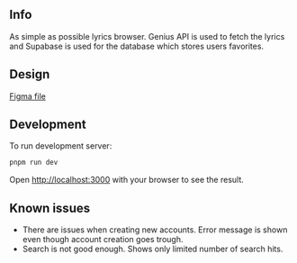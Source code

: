 ## Info

As simple as possible lyrics browser. Genius API is used to fetch the lyrics and Supabase is used for the database which stores users favorites.

## Design

[Figma file](https://www.figma.com/file/qyFWZ6JfPETxSE2XV5U9Wf/Eazy-Lyrics?type=design&node-id=2%3A18&mode=design&t=90KIxaGfzlOdU8VC-1)

## Development

To run development server:

```bash
pnpm run dev
```

Open [http://localhost:3000](http://localhost:3000) with your browser to see the result.


## Known issues
 - There are issues when creating new accounts. Error message is shown even though account creation goes trough.
 - Search is not good enough. Shows only limited number of search hits.
